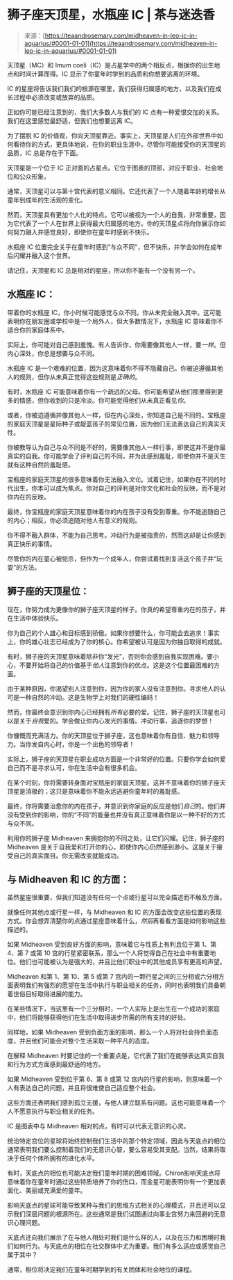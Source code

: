 <!--yml

类别：未分类

日期：2024-06-12 18:22:39

-->

# 狮子座天顶星，水瓶座 IC | 茶与迷迭香

> 来源：[https://teaandrosemary.com/midheaven-in-leo-ic-in-aquarius/#0001-01-01](https://teaandrosemary.com/midheaven-in-leo-ic-in-aquarius/#0001-01-01)

天顶星（MC）和 Imum coeli（IC）是占星学中的两个相反点，根据你的出生地点和时间计算而得。IC 显示了你童年时学到的品质和你想要逃离的环境。

IC 的星座将告诉我们我们的根源在哪里，我们获得归属感的地方，以及我们在成长过程中必须改变或放弃的品质。

正如你可能已经注意到的，我们大多数人与我们的 IC 点有一种爱恨交加的关系。我们在这里感觉最舒适，但我们也想要远离 IC。

为了摆脱 IC 的价值观，你向天顶星靠近。事实上，天顶星是人们在外部世界中如何看待你的方式，更具体地说，在你的职业生涯中。尽管你可能接受你的天顶星的品质，IC 总是存在于下面。

天顶星是一个位于 IC 正对面的占星点。它位于图表的顶部，对应于职业、社会地位和公众形象。

通常，天顶星可以与第十宫代表的意义相同。它还代表了一个人随着年龄的增长从童年到成年的生活观的变化。

然而，天顶星具有更加个人化的特点。它可以被视为一个人的自我，非常重要，因为它代表了一个人在世界上获得最大归属感的地方。你的天顶星点将向你展示你如何努力融入并感觉良好，即使你在童年时感到不快乐。

水瓶座 IC 位置完全关乎在童年时感到“与众不同”，但不快乐，并学会如何在成年后闪耀并融入这个世界。

请记住，天顶星和 IC 总是相对的星座，所以你不能有一个没有另一个。

## 水瓶座 IC：

带着你的水瓶座 IC，你小时候可能感觉与众不同。你从未完全融入其中。这可能表明你在朋友圈或学校中是一个局外人，但大多数情况下，水瓶座 IC 意味着你不适合你的家庭体系中。

实际上，你可能对自己感到羞愧。有人告诉你，你需要像其他人一样，要*一样*。但内心深处，你总是想要与众不同。

水瓶座 IC 是一个艰难的位置，因为这意味着你不得不隐藏自己。你被迫遵循其他人的规则，但你从未真正觉得这些规则是*正确的*。

有时，水瓶座 IC 可能意味着你有一个疏远的父母。你可能希望从他们那里得到更多的情感，但你收到的只是冷淡。你可能觉得他们从未真正看见*你*。

或者，你被迫遵循并像其他人一样，但在内心深处，你知道自己是不同的。宝瓶座的家庭天顶星是星际种子或靛蓝孩子的常见位置，因为他们无法表达自己的真实天性。

你被教导认为自己与众不同是不好的，需要像其他人一样行事，即使这并不是你最真实的自我。你可能学会了评判自己的不同，并为此感到羞耻，即使你并不是天生就有这种自然的羞耻感。

宝瓶座的家庭天顶星的很多意味着你无法融入*文化*。试着记住，如果你在不同的时代出生，你本可以成为焦点。你对自己的评判是对你文化和社会的反映，而不是对你内在的反映。

最终，你宝瓶座的家庭天顶星意味着你的内在孩子没有受到尊重。你不能追随自己的内心；相反，你必须追随对他人有意义的规则。

你不得不融入群体，不能为自己思考。冲动行为是被指责的，然而这却是让你感到真正快乐的事情。

尽管你的内在童心被扼杀，但作为一个成年人，你尝试着找到复活这个孩子并“玩耍”的方法。

## 狮子座的天顶星位：

现在，你努力成为更像你的狮子座天顶星的样子。你真的希望尊重内在的孩子，并在生活中体验快乐。

你为自己的个人雄心和目标感到骄傲。如果你想要什么，你可能会去追求！事实上，你的雄心壮志已经成为了你的核心。你希望被认可是因为你独自取得的成就。

有时，狮子座的天顶星意味着除非你“发光”，否则你会感到自我实现困难。要小心，不要开始将自己的价值基于*他人*注意到你的优点。这是这个位置最困难的方面。

由于某种原因，你渴望别人注意到你，因为你的家人没有注意到你。寻求他人的认可是一种自然的冲动。这是生物学上对我们的硬性编码！

然而，你最终会意识到你内心已经拥有*所有*必要的爱。记住，狮子座的天顶星也可以是关于*自我*爱的。学会做让你内心发光的事情。冲动行事，追逐你的梦想！

你慷慨而充满活力。你的天顶星位于狮子座，这也意味着你有自信、魅力和领导力。当你发自内心时，你是一个出色的领导者！

实际上，狮子座的天顶星在职业成功方面是一个非常好的位置。只要你学会如何爱自己而不是寻求认可，你在生活中会有很多机会。

在某个时刻，你将需要转身面对宝瓶座的家庭天顶星。这并不意味着你的狮子座天顶星是消极的；这只是意味着你不能永远逃避你童年时的羞耻感。

最终，你将需要治愈你的内在孩子，并意识到你家庭的反应是他们*自己*的。他们并没有受到你的影响，你的“不同”的能量也并没有真正意味着你是以一种不好的方式与众不同。

利用你的狮子座 Midheaven 来拥抱你的不同之处，让它们闪耀。记住，狮子座的 Midheaven 是关于自我爱和打开你的心，即使你内心仍然感到渺小。这是关于接受自己的真实面目。你无需改变就能成功。

## 与 Midheaven 和 IC 的方面：

虽然星座很重要，但我们知道没有任何一个点或行星可以完全描述而不触及方面。

就像任何其他点或行星一样，与 Midheaven 和 IC 的方面会改变这些位置的表现方式。你会想弄清楚你的点通过星座意味着什么，*然后*再看看方面是如何影响这些描述的。

如果 Midheaven 受到良好方面的影响，意味着它与性质上有利且位于第 1、第 4、第 7 或第 10 宫的行星紧密联系，那么一个人将觉得自己在社会中有重要地位。他们也可能被认为是强大的，并且比他们职业中的其他成员享有更高的声望。

Midheaven 和第 1、第 10、第 5 或第 7 宫内的一颗行星之间的三分相或六分相方面表明我们有强烈的愿望在生活中执行与职业相关的任务，同时也表明我们具备朝着世俗目标取得进展的能力。

在某些情况下，当这里有一个三分相时，一个人实际上是出生在一个成功的家庭中，他们将能够获得他们在生活中取得进步所需的所有支持的好处。

同样地，如果 Midheaven 受到负面方面的影响，那么一个人将对社会持负面态度，并且他们可能会对整个生活采取一种平凡的态度。

在解释 Midheaven 时要记住的一个重要点是，它代表了我们在能够表达真实自我和行为方式方面感到最舒适的地方。

如果 Midheaven 受到位于第 6、第 8 或第 12 宫内的行星的影响，则意味着一个人有表达自己的问题，并且将很难使自己适应整个社会。

这些方面还表明我们感到孤立无援，与他人建立联系有问题。这也可能意味着一个人不愿意执行与职业相关的任务。

IC 是图表中与 Midheaven 相对的点，有时可以代表无意识的心灵。

统治特定宫位的星球将始终控制我们生活中的那个特定领域，因此与天底点的相位通常表明我们要么控制着我们的无意识心智，要么容易受其支配。当然，结果将取决于任何个体所拥有的进化水平。

有时，天底点的相位也可能决定我们童年时期的困难领域。Chiron影响天底点将意味着你在童年时通过这些特质培养了你的伤口，而金星可能表明你有一个更加表面化、美丽或充满爱的童年。

影响天底点的星球可能导致某种与我们的思维方式相关的心理模式，并且还可以显示我们深层问题的根源所在。这些通常是我们试图通过向事业宫努力来回避的无意识心理问题。

天底点还向我们展示了在与他人相处时我们是什么样的人，以及在压力和困境时我们如何行为。与天底点的相位在社交群体中尤为重要。我们有多么适应或感觉自己属于其中？

通常，相位将决定我们在童年时期学到的有关团体和社会地位的课程。
